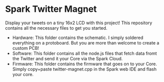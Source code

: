 Spark Twitter Magnet
==============

Display your tweets on a tiny 16x2 LCD with this project! This repository contains all the necessary files to get you started.

  * Hardware: This folder contains the schematic. I simply soldered everything on a protoboard. But you are more than welcome to create a custom PCB!
  * Software: This folder contains all the node.js files that fetch data fromt the Twitter and send it your Core via the Spark Cloud.
  * Firmware: This folder contains the firmware that goes on to your Core. Simply copy+paste twitter-magnet.cpp in the Spark web IDE and flash your core.
  
